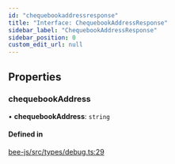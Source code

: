 ```yaml
---
id: "chequebookaddressresponse"
title: "Interface: ChequebookAddressResponse"
sidebar_label: "ChequebookAddressResponse"
sidebar_position: 0
custom_edit_url: null
---
```


## Properties

### chequebookAddress

• **chequebookAddress**: `string`

#### Defined in

[bee-js/src/types/debug.ts:29](https://github.com/ethersphere/bee-js/blob/0e69ca1/src/types/debug.ts#L29)
